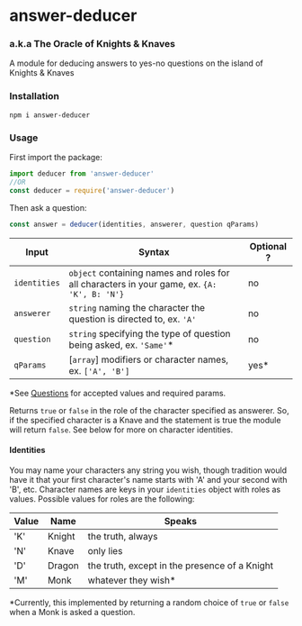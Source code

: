 # answer-deducer
### a.k.a The Oracle of Knights & Knaves

A module for deducing answers to yes-no questions on the island of Knights & Knaves

### Installation

```
npm i answer-deducer
```
### Usage

First import the package:

```js
import deducer from 'answer-deducer'
//OR
const deducer = require('answer-deducer')
```

Then ask a question:
```js
const answer = deducer(identities, answerer, question qParams)
```
Input | Syntax | Optional ?
--- | --- | ---
`identities`| `object` containing names and roles for all characters in your game, ex. `{A: 'K', B: 'N'}` | no
`answerer` | `string` naming the character the question is directed to, ex. `'A'` | no
`question`| `string` specifying the type of question being asked, ex. `'Same'`* | no
`qParams` | [`array`] modifiers or character names, ex. `['A', 'B']` | yes*

*See [Questions](./questions.md) for accepted values and required params.

Returns `true` or `false` in the role of the character specified as answerer. So, if the specified character is a Knave and the statement is true the module will return `false`. See below for more on character identities.

#### Identities

You may name your characters any string you wish, though tradition would have it that your first character's name starts with 'A' and your second with 'B', etc. Character names are keys in your `identities` object with roles as values. Possible values for roles are the following:  

Value | Name | Speaks
--- | --- | ---
'K' | Knight | the truth, always
'N' | Knave | only lies
'D' | Dragon | the truth, except in the presence of a Knight
'M' | Monk | whatever they wish*

*Currently, this implemented by returning a random choice of `true` or `false` when a Monk is asked a question.
